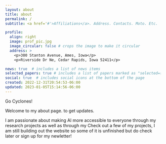 ```yaml
---
layout: about
title: about
permalink: /
subtitle: <a href='#'>Affiliations</a>. Address. Contacts. Moto. Etc.

profile:
  align: right
  image: prof_pic.jpg
  image_circular: false # crops the image to make it circular
  address: >
    <p>300 Stanton Avenue, Ames, Iowa</p>
    <p>Riverside Dr Ne, Cedar Rapids, Iowa 52411</p>

news: true  # includes a list of news items
selected_papers: true # includes a list of papers marked as "selected={true}"
social: true  # includes social icons at the bottom of the page
created: 2022-12-31T20:54:53-06:00
updated: 2023-01-05T15:14:56-06:00
---
```

Go Cyclones!

Welcome to my about page.
  to get updates.

I am passionate about making AI more accessible to everyone through my research projects as well as through my Check out a few of my projects, I am still building out the website so some of it is unfinished but do check later or sign up for my newletter!